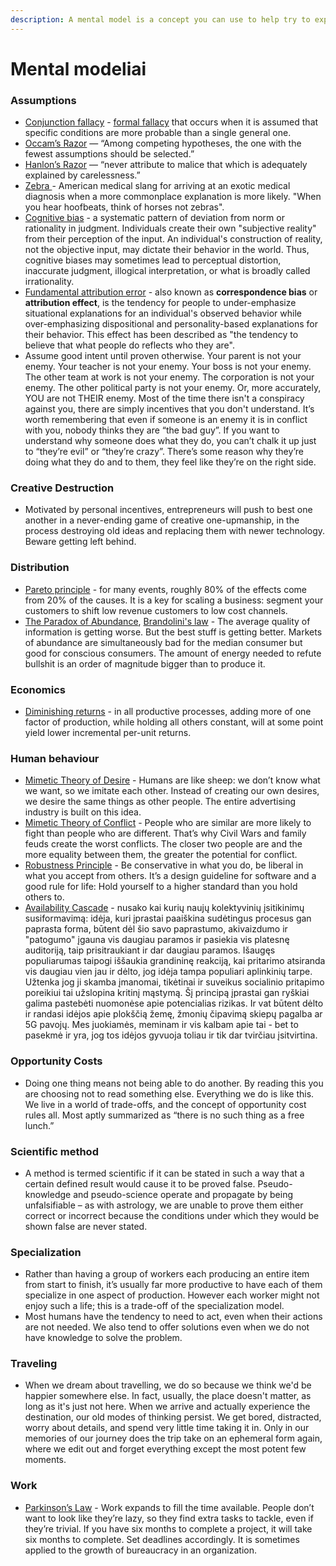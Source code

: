 ```yaml
---
description: A mental model is a concept you can use to help try to explain things
---
```


# Mental modeliai

### **A**ssumptions

* [Conjunction fallacy](https://www.wikiwand.com/en/Conjunction_fallacy) - [formal fallacy](https://www.wikiwand.com/en/Formal_fallacy) that occurs when it is assumed that specific conditions are more probable than a single general one.
* [Occam’s Razor](https://en.wikipedia.org/wiki/Occam%27s_razor) — “Among competing hypotheses, the one with the fewest assumptions should be selected.”
* [Hanlon’s Razor](https://www.wikiwand.com/en/Hanlon%27s_razor) — “never attribute to malice that which is adequately explained by carelessness.”
* [Zebra ](https://www.wikiwand.com/en/Zebra_%28medicine%29)- American medical slang for arriving at an exotic medical diagnosis when a more commonplace explanation is more likely. "When you hear hoofbeats, think of horses not zebras".
* [Cognitive bias](https://www.wikiwand.com/en/Cognitive_bias) - a systematic pattern of deviation from norm or rationality in judgment. Individuals create their own "subjective reality" from their perception of the input. An individual's construction of reality, not the objective input, may dictate their behavior in the world. Thus, cognitive biases may sometimes lead to perceptual distortion, inaccurate judgment, illogical interpretation, or what is broadly called irrationality.
* [Fundamental attribution error](https://www.wikiwand.com/en/Fundamental_attribution_error) - also known as **correspondence bias** or **attribution effect**, is the tendency for people to under-emphasize situational explanations for an individual's observed behavior while over-emphasizing dispositional and personality-based explanations for their behavior. This effect has been described as "the tendency to believe that what people do reflects who they are".
* Assume good intent until proven otherwise. Your parent is not your enemy. Your teacher is not your enemy. Your boss is not your enemy. The other team at work is not your enemy. The corporation is not your enemy. The other political party is not your enemy. Or, more accurately, YOU are not THEIR enemy. Most of the time there isn't a conspiracy against you, there are simply incentives that you don't understand.  It’s worth remembering that even if someone is an enemy it is in conflict with you, nobody thinks they are “the bad guy”. If you want to understand why someone does what they do, you can’t chalk it up just to “they’re evil” or “they’re crazy”. There’s some reason why they’re doing what they do and to them, they feel like they’re on the right side.

### Creative Destruction

* Motivated by personal incentives, entrepreneurs will push to best one another in a never-ending game of creative one-upmanship, in the process destroying old ideas and replacing them with newer technology. Beware getting left behind.

### Distribution

* [Pareto principle](https://www.wikiwand.com/en/Pareto_principle) - for many events, roughly 80% of the effects come from 20% of the causes. It is a key for scaling a business: segment your customers to shift low revenue customers to low cost channels.
* [The Paradox of Abundance](https://www.wikiwand.com/en/Resource_curse#:~:text=The%20resource%20curse%2C%20also%20known,countries%20with%20fewer%20natural%20resources.), [Brandolini's law](https://www.wikiwand.com/en/Brandolini%27s_law) - The average quality of information is getting worse. But the best stuff is getting better. Markets of abundance are simultaneously bad for the median consumer but good for conscious consumers. The amount of energy needed to refute bullshit is an order of magnitude bigger than to produce it.

### Economics

* [Diminishing returns](https://www.wikiwand.com/en/Diminishing_returns) - in all productive processes, adding more of one factor of production, while holding all others constant, will at some point yield lower incremental per-unit returns.

### Human behaviour

* [Mimetic Theory of Desire](https://www.wikiwand.com/en/Ren%C3%A9_Girard#/Mimetic_desire) - Humans are like sheep: we don’t know what we want, so we imitate each other. Instead of creating our own desires, we desire the same things as other people. The entire advertising industry is built on this idea. 
* [Mimetic Theory of Conflict](https://www.wikiwand.com/en/Ren%C3%A9_Girard) - People who are similar are more likely to fight than people who are different. That’s why Civil Wars and family feuds create the worst conflicts. The closer two people are and the more equality between them, the greater the potential for conflict.
* [Robustness Principle](https://www.wikiwand.com/en/Robustness_principle) - Be conservative in what you do, be liberal in what you accept from others. It’s a design guideline for software and a good rule for life: Hold yourself to a higher standard than you hold others to.
* [Availability Cascade](https://www.wikiwand.com/en/Availability_cascade) - nusako kai kurių naujų kolektyvinių įsitikinimų susiformavimą: idėja, kuri įprastai paaiškina sudėtingus procesus gan paprasta forma, būtent dėl šio savo paprastumo, akivaizdumo ir "patogumo" įgauna vis daugiau paramos ir pasiekia vis platesnę auditoriją, taip prisitraukiant ir dar daugiau paramos. Išaugęs populiarumas taipogi iššaukia grandininę reakciją, kai pritarimo atsiranda vis daugiau vien jau ir dėlto, jog idėja tampa populiari aplinkinių tarpe. Užtenka jog ji skamba įmanomai, tikėtinai ir suveikus socialinio pritapimo poreikiui tai užslopina kritinį mąstymą. Šį principą įprastai gan ryškiai galima pastebėti nuomonėse apie potencialias rizikas. Ir vat būtent dėlto ir randasi idėjos apie plokščią žemę, žmonių čipavimą skiepų pagalba ar 5G pavojų. Mes juokiamės, meminam ir vis kalbam apie tai - bet to pasekmė ir yra, jog tos idėjos gyvuoja toliau ir tik dar tvirčiau įsitvirtina.

### Opportunity Costs

* Doing one thing means not being able to do another. By reading this you are choosing not to read something else. Everything we do is like this. We live in a world of trade-offs, and the concept of opportunity cost rules all. Most aptly summarized as “there is no such thing as a free lunch.”

### Scientific method

* A method is termed scientific if it can be stated in such a way that a certain defined result would cause it to be proved false. Pseudo-knowledge and pseudo-science operate and propagate by being unfalsifiable – as with astrology, we are unable to prove them either correct or incorrect because the conditions under which they would be shown false are never stated.

### Specialization

* Rather than having a group of workers each producing an entire item from start to finish, it’s usually far more productive to have each of them specialize in one aspect of production. However each worker might not enjoy such a life; this is a trade-off of the specialization model.
* Most humans have the tendency to need to act, even when their actions are not needed. We also tend to offer solutions even when we do not have knowledge to solve the problem.

### Traveling

* When we dream about travelling, we do so because we think we'd be happier somewhere else. In fact, usually, the place doesn't matter, as long as it's just not here. When we arrive and actually experience the destination, our old modes of thinking persist. We get bored, distracted, worry about details, and spend very little time taking it in. Only in our memories of our journey does the trip take on an ephemeral form again, where we edit out and forget everything except the most potent few moments.

### Work

* [Parkinson’s Law](https://www.wikiwand.com/en/Parkinson%27s_law) - Work expands to fill the time available. People don’t want to look like they’re lazy, so they find extra tasks to tackle, even if they’re trivial. If you have six months to complete a project, it will take six months to complete. Set deadlines accordingly. It is sometimes applied to the growth of bureaucracy in an organization.

